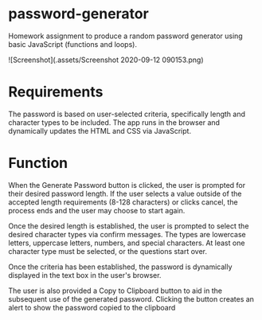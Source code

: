 # password-generator

Homework assignment to produce a random password generator using basic JavaScript (functions and loops).

![Screenshot](.assets/Screenshot 2020-09-12 090153.png)

# Requirements

The password is based on user-selected criteria, specifically length and character types to be included. The app runs in the browser and dynamically updates the HTML and CSS via JavaScript.

# Function

When the Generate Password button is clicked, the user is prompted for their desired password length. If the user selects a value outside of the accepted length requirements (8-128 characters) or clicks cancel, the process ends and the user may choose to start again.

Once the desired length is established, the user is prompted to select the desired character types via confirm messages. The types are lowercase letters, uppercase letters, numbers, and special characters. At least one character type must be selected, or the questions start over.

Once the criteria has been established, the password is dynamically displayed in the text box in the user's browser.

The user is also provided a Copy to Clipboard button to aid in the subsequent use of the generated password. Clicking the button creates an alert to show the password copied to the clipboard
